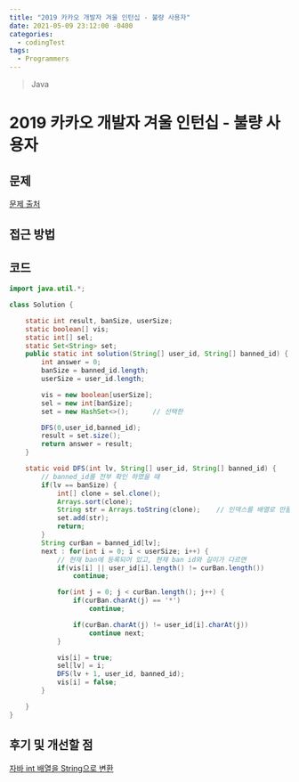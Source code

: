 ```yaml
---
title: "2019 카카오 개발자 겨울 인턴십 - 불량 사용자"
date: 2021-05-09 23:12:00 -0400
categories:
  - codingTest
tags:
  - Programmers
---
```


> Java

# 2019 카카오 개발자 겨울 인턴십 - 불량 사용자

## 문제

[문제 출처](https://programmers.co.kr/learn/courses/30/lessons/64064)

## 접근 방법

## 코드

```java
import java.util.*;

class Solution {

	static int result, banSize, userSize;
	static boolean[] vis;
	static int[] sel;
	static Set<String> set;
	public static int solution(String[] user_id, String[] banned_id) {
        int answer = 0;
        banSize = banned_id.length;
        userSize = user_id.length;

        vis = new boolean[userSize];
        sel = new int[banSize];
        set = new HashSet<>();		// 선택한

        DFS(0,user_id,banned_id);
        result = set.size();
        return answer = result;
    }

    static void DFS(int lv, String[] user_id, String[] banned_id) {
    	// banned_id를 전부 확인 하였을 때
    	if(lv == banSize) {
    		int[] clone = sel.clone();
    		Arrays.sort(clone);
    		String str = Arrays.toString(clone);	// 인덱스를 배열로 만들어 Set에 저장한다.
    		set.add(str);
    		return;
    	}
    	String curBan = banned_id[lv];
    	next : for(int i = 0; i < userSize; i++) {
    		// 현재 ban에 등록되어 있고, 현재 ban id와 길이가 다르면
    		if(vis[i] || user_id[i].length() != curBan.length())
    			continue;

    		for(int j = 0; j < curBan.length(); j++) {
    			if(curBan.charAt(j) == '*')
    				continue;

    			if(curBan.charAt(j) != user_id[i].charAt(j))
    				continue next;
    		}

    		vis[i] = true;
    		sel[lv] = i;
    		DFS(lv + 1, user_id, banned_id);
    		vis[i] = false;
    	}

    }
}
```

## 후기 및 개선할 점

[자바 int 배열을 String으로 변환](https://zetawiki.com/wiki/%EC%9E%90%EB%B0%94_int_%EB%B0%B0%EC%97%B4%EC%9D%84_String%EC%9C%BC%EB%A1%9C_%EB%B3%80%ED%99%98)
